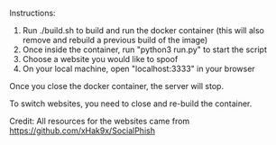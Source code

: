 Instructions:

1. Run ./build.sh to build and run the docker container (this will also remove and rebuild a previous build of the image)
2. Once inside the container, run "python3 run.py" to start the script
3. Choose a website you would like to spoof
4. On your local machine, open "localhost:3333" in your browser

Once you close the docker container, the server will stop.

To switch websites, you need to close and re-build the container.

Credit:
All resources for the websites came from https://github.com/xHak9x/SocialPhish
